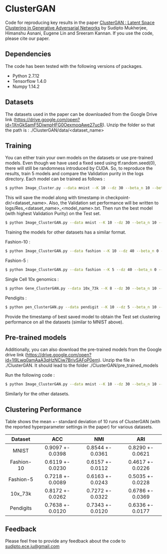 # ClusterGAN

Code for reproducing key results in the paper [ClusterGAN : Latent Space Clustering in Generative Adversarial Networks](https://arxiv.org/abs/1809.03627) by Sudipto Mukherjee, Himanshu Asnani, Eugene Lin and Sreeram Kannan. If you use the code, please cite our paper.

## Dependencies 

The code has been tested with the following versions of packages.
- Python 2.7.12
- Tensorflow 1.4.0
- Numpy 1.14.2

## Datasets

The datasets used in the paper can be downloaded from the Google Drive link (https://drive.google.com/open?id=1XnGkSamF5DiwnpHFG0OexmoqAwe27ucR).
Unzip the folder so that the path is : ./ClusterGAN/data/<dataset_name>

## Training

You can either train your own models on the datasets or use pre-trained models. Even though we have used a fixed seed using tf.random.seed(0), there will still be randomness introduced by CUDA. So, to reproduce the results, train 5 models and compare the Validation purity in the logs directory. Each model can be trained as follows :

```bash
$ python Image_Cluster.py --data mnist --K 10 --dz 30 --beta_n 10 --beta_c 10 --train True 
```

This will save the model along with timestamp in checkpoint-dir/<dataset_name>. Also, the Validation set performance will be written to logs/Res_<dataset_name>_<model_name>.txt. Then run the best model (with highest Validation Purity) on the Test set. 

```bash
$ python Image_ClusterGAN.py --data mnist --K 10 --dz 30 --beta_n 10 --beta_c 10 --timestamp <best_timestamp>
```

Training the models for other datasets has a similar format.

Fashion-10 : 
```bash
$ python Image_ClusterGAN.py --data fashion --K 10 --dz 40 --beta_n 0 --beta_c 10 --train True 
```

Fashion-5 : 
```bash
$ python Image_ClusterGAN.py --data fashion --K 5 --dz 40 --beta_n 0 --beta_c 10 --train True 
```

Single Cell 10x genomics : 
```bash
$ python Gene_ClusterGAN.py --data 10x_73k --K 8 --dz 30 --beta_n 10 --beta_c 10 --train True 
```

Pendigits : 
```bash
$ python pen_ClusterGAN.py --data pendigit --K 10 --dz 5 --beta_n 10 --beta_c 10 --train True 
```

Provide the timestamp of best saved model to obtain the Test set clustering performance on all the datasets (similar to MNIST above).

## Pre-trained models

Additionally, you can also download the pre-trained models from the Google drive link (https://drive.google.com/open?id=1l9Lwq0amAaA3qHzNCiw7BrivSAFoP0em). Unzip the file in ./ClusterGAN. It should lead to the folder ./ClusterGAN/pre_trained_models

Run the following code : 

```bash
$ python Image_ClusterGAN.py --data mnist --K 10 --dz 30 --beta_n 10 --beta_c 10 
```

Similarly for the other datasets.

## Clustering Performance

Table shows the mean +- standard deviation of 10 runs of ClusterGAN (with the reported hyperparameter settings in the paper) for various datasets.

|    Dataset    |           ACC       |         NMI         |           ARI         |
|:-------------:|:-------------------:|:-------------------:|:---------------------:|
|      MNIST    | 0.9097 +- 0.0398 | 0.8544 +- 0.0361 | 0.8290 +- 0.0621   |
|   Fashion-10  | 0.6119 +- 0.0230 | 0.6157 +- 0.0112 | 0.4617 +- 0.0226   |
|   Fashion-5   | 0.7218 +- 0.0089 | 0.6163 +- 0.0243 | 0.5035 +- 0.0228   |
|    10x_73k    | 0.8172 +- 0.0262 | 0.7272 +- 0.0322 | 0.6786 +- 0.0369   |
|   Pendigits   | 0.7638 +- 0.0120 | 0.7343 +- 0.0120 | 0.6336 +- 0.0177   |


## Feedback

Please feel free to provide any feedback about the code to sudipto.ece.ju@gmail.com


